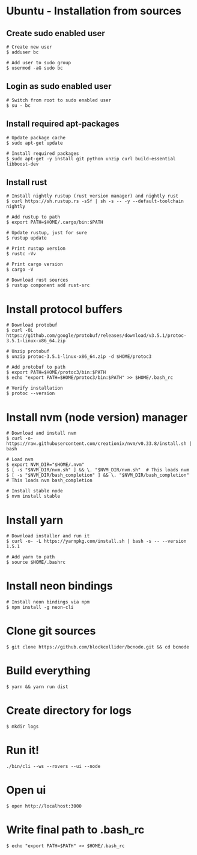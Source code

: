 # Ubuntu - Installation from sources

## Create sudo enabled user

```
# Create new user
$ adduser bc

# Add user to sudo group
$ usermod -aG sudo bc
```

## Login as sudo enabled user

```
# Switch from root to sudo enabled user
$ su - bc
```

## Install required apt-packages

```
# Update package cache
$ sudo apt-get update

# Install required packages
$ sudo apt-get -y install git python unzip curl build-essential libboost-dev
```

## Install rust

```
# Install nightly rustup (rust version manager) and nightly rust
$ curl https://sh.rustup.rs -sSf | sh -s -- -y --default-toolchain nightly

# Add rustup to path
$ export PATH=$HOME/.cargo/bin:$PATH

# Update rustup, just for sure
$ rustup update

# Print rustup version
$ rustc -Vv

# Print cargo version
$ cargo -V

# Download rust sources
$ rustup component add rust-src
```

# Install protocol buffers

```
# Download protobuf
$ curl -OL https://github.com/google/protobuf/releases/download/v3.5.1/protoc-3.5.1-linux-x86_64.zip

# Unzip protobuf
$ unzip protoc-3.5.1-linux-x86_64.zip -d $HOME/protoc3

# Add protobuf to path
$ export PATH=$HOME/protoc3/bin:$PATH
$ echo "export PATH=$HOME/protoc3/bin:$PATH" >> $HOME/.bash_rc

# Verify installation
$ protoc --version
```

# Install nvm (node version) manager

```
# Download and install nvm
$ curl -o- https://raw.githubusercontent.com/creationix/nvm/v0.33.8/install.sh | bash

# Load nvm
$ export NVM_DIR="$HOME/.nvm"
$ [ -s "$NVM_DIR/nvm.sh" ] && \. "$NVM_DIR/nvm.sh"  # This loads nvm
$ [ -s "$NVM_DIR/bash_completion" ] && \. "$NVM_DIR/bash_completion"  # This loads nvm bash_completion

# Install stable node
$ nvm install stable
```

# Install yarn

```
# Download installer and run it
$ curl -o- -L https://yarnpkg.com/install.sh | bash -s -- --version 1.5.1

# Add yarn to path
$ source $HOME/.bashrc
```

# Install neon bindings

```
# Install neon bindings via npm
$ npm install -g neon-cli
```

# Clone git sources

```
$ git clone https://github.com/blockcollider/bcnode.git && cd bcnode
```

# Build everything

```
$ yarn && yarn run dist
```

# Create directory for logs

```
$ mkdir logs
```

# Run it!

```
./bin/cli --ws --rovers --ui --node
```

# Open ui

```
$ open http://localhost:3000
```

# Write final path to .bash_rc

```
$ echo "export PATH=$PATH" >> $HOME/.bash_rc
```
